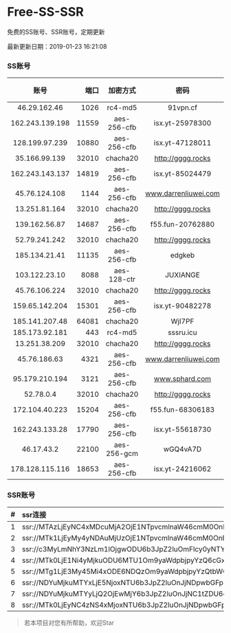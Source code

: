 # Free-SS-SSR

免费的SS账号、SSR账号，定期更新

最新更新日期：2019-01-23 16:21:08 

### SS账号

|账号|端口|加密方式|密码|更新时间|国家|
|:-----:|-----:|:----:|:----:|:----:|:----:|
|46.29.162.46|1026|rc4-md5|91vpn.cf|16:17:20|RU|
|162.243.139.198|11559|aes-256-cfb|isx.yt-25978300|16:17:04|US|
|128.199.97.239|10880|aes-256-cfb|isx.yt-47128011|16:17:05|SG|
|35.166.99.139|32010|chacha20|http://gggg.rocks|16:17:11|US|
|162.243.143.137|14819|aes-256-cfb|isx.yt-85024479|16:17:04|US|
|45.76.124.108|1144|aes-256-cfb|www.darrenliuwei.com|16:17:05|AU|
|13.251.81.164|32010|chacha20|http://gggg.rocks|16:17:26|SG|
|139.162.56.87|14687|aes-256-cfb|f55.fun-20762880|16:17:05|SG|
|52.79.241.242|32010|chacha20|http://gggg.rocks|16:17:12|KR|
|185.134.21.41|11135|aes-256-cfb|edgkeb|16:17:12|GB|
|103.122.23.10|8088|aes-128-ctr|JUXIANGE|16:17:07|US|
|45.76.106.224|32010|chacha20|http://gggg.rocks|16:17:12|JP|
|159.65.142.204|15301|aes-256-cfb|isx.yt-90482278|16:17:05|SG|
|185.141.207.48|64081|chacha20|WjI7PF|16:17:12|GB|
|185.173.92.181|443|rc4-md5|sssru.icu|16:17:16|RU|
|13.251.38.209|32010|chacha20|http://gggg.rocks|16:17:15|SG|
|45.76.186.63|4321|aes-256-cfb|www.darrenliuwei.com|16:17:13|SG|
|95.179.210.194|3121|aes-256-cfb|www.sphard.com|16:17:11|FR|
|52.78.0.4|32010|chacha20|http://gggg.rocks|16:17:13|KR|
|172.104.40.223|15204|aes-256-cfb|f55.fun-68306183|16:17:05|SG|
|162.243.133.28|17790|aes-256-cfb|isx.yt-55618730|16:17:04|US|
|46.17.43.2|22100|aes-256-gcm|wGQ4vA7D|16:17:15|RU|
|178.128.115.116|18653|aes-256-cfb|isx.yt-24216062|16:17:05|SG|


### SSR账号

|#|ssr连接|
|:-----|:-----|
|1|ssr://MTAzLjEyNC4xMDcuMjA2OjE1NTpvcmlnaW46cmM0OnBsYWluOmJHNWpiZy8_cmVtYXJrcz1VMU5TVkU5UFRGOU9iMlJsT3VTNm11V2txdVdjc09XTXVpQSZncm91cD1WMWRYTGxOVFVsTlVUMDlNTGtOUFRR|
|2|ssr://MTk1LjEyMy4yNDAuMjUzOjE1NTpvcmlnaW46cmM0OnBsYWluOmJHNWpiZy8_cmVtYXJrcz1VMU5TVkU5UFRGOU9iMlJsT3VTNWpPV0ZpLVdGc0NBJmdyb3VwPVYxZFhMbE5UVWxOVVQwOU1Ma05QVFE|
|3|ssr://c3MyLmNhY3NzLm1lOjgwODU6b3JpZ2luOmFlcy0yNTYtY2ZiOnBsYWluOk5EY3hOVEEyTXpVMk9BLz9yZW1hcmtzPVUxTlNWRTlQVEY5T2IyUmxPdVNfaE9lOWwtYVdyeUEmZ3JvdXA9VjFkWExsTlRVbE5VVDA5TUxrTlBUUQ|
|4|ssr://MTk0LjE1Ni4yMjkuODU6MTU1Om9yaWdpbjpyYzQ6cGxhaW46Ykc1amJnLz9yZW1hcmtzPVUxTlNWRTlQVEY5T2IyUmxPdVctdC1XYnZTQSZncm91cD1WMWRYTGxOVFVsTlVUMDlNTGtOUFRR|
|5|ssr://MTg1LjE3My45Mi4xODE6NDQzOm9yaWdpbjpyYzQtbWQ1OnBsYWluOmMzTnpjblV1YVdOMS8_cmVtYXJrcz1VMU5TVkU5UFRGOU9iMlJsT3VTX2hPZTlsLWFXcnlBJmdyb3VwPVYxZFhMbE5UVWxOVVQwOU1Ma05QVFE|
|6|ssr://NDYuMjkuMTYxLjE5NjoxNTU6b3JpZ2luOnJjNDpwbGFpbjpiRzVqYmcvP3JlbWFya3M9VTFOU1ZFOVBURjlPYjJSbE91U19oT2U5bC1hV3J5QSZncm91cD1WMWRYTGxOVFVsTlVUMDlNTGtOUFRR|
|7|ssr://NDYuMjkuMTYyLjQ2OjEwMjY6b3JpZ2luOnJjNC1tZDU6cGxhaW46T1RGMmNHNHVZMlkvP3JlbWFya3M9VTFOU1ZFOVBURjlPYjJSbE91U19oT2U5bC1hV3J5QSZncm91cD1WMWRYTGxOVFVsTlVUMDlNTGtOUFRR|
|8|ssr://MTk0LjEyNC4zNS4xMjoxNTU6b3JpZ2luOnJjNDpwbGFpbjpiRzVqYmcvP3JlbWFya3M9VTFOU1ZFOVBURjlPYjJSbE91ZVJudVdqcXlBJmdyb3VwPVYxZFhMbE5UVWxOVVQwOU1Ma05QVFE|


> 若本项目对您有所帮助，欢迎Star